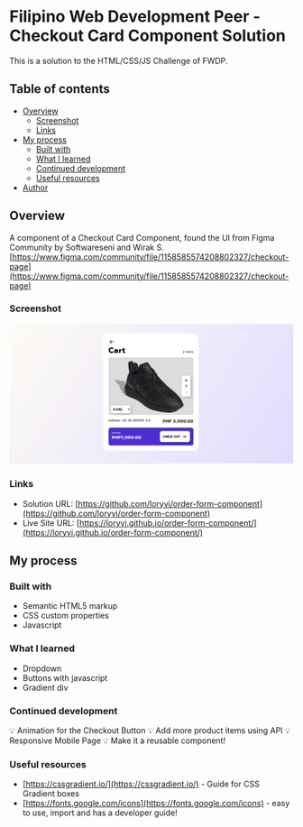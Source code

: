# Filipino Web Development Peer - Checkout Card Component Solution

This is a solution to the HTML/CSS/JS Challenge of FWDP.

## Table of contents

- [Overview](#overview)
  - [Screenshot](#screenshot)
  - [Links](#links)
- [My process](#my-process)
  - [Built with](#built-with)
  - [What I learned](#what-i-learned)
  - [Continued development](#continued-development)
  - [Useful resources](#useful-resources)
- [Author](#author)

## Overview

A component of a Checkout Card Component, found the UI from Figma Community by Softwareseni and Wirak S. [https://www.figma.com/community/file/1158585574208802327/checkout-page](https://www.figma.com/community/file/1158585574208802327/checkout-page)

### Screenshot

![](assets/screenshot.png)

### Links

- Solution URL: [https://github.com/loryvi/order-form-component](https://github.com/loryvi/order-form-component)
- Live Site URL: [https://loryvi.github.io/order-form-component/](https://loryvi.github.io/order-form-component/)

## My process

### Built with

- Semantic HTML5 markup
- CSS custom properties
- Javascript

### What I learned

- Dropdown
- Buttons with javascript
- Gradient div

### Continued development

:bulb: Animation for the Checkout Button
:bulb: Add more product items using API
:bulb: Responsive Mobile Page
:bulb: Make it a reusable component!

### Useful resources

- [https://cssgradient.io/](https://cssgradient.io/) - Guide for CSS Gradient boxes
- [https://fonts.google.com/icons](https://fonts.google.com/icons) - easy to use, import and has a developer guide!
